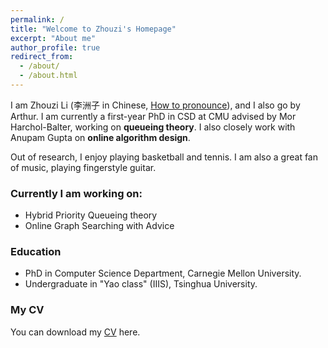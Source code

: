 ```yaml
---
permalink: /
title: "Welcome to Zhouzi's Homepage"
excerpt: "About me"
author_profile: true
redirect_from: 
  - /about/
  - /about.html
---
```


I am Zhouzi Li (李洲子 in Chinese, <a href="https://drive.google.com/file/d/1-PQMSZ0yWY1qNoNEiM1hRIxcN_zmG3My/view?usp=share_link">How to pronounce</a>), and I also go by Arthur. I am currently a first-year PhD in CSD at CMU advised by Mor Harchol-Balter, working on **queueing theory**. I also closely work with Anupam Gupta on **online algorithm design**.

Out of research, I enjoy playing basketball and tennis. I am also a great fan of music, playing fingerstyle guitar.

### Currently I am working on:
- Hybrid Priority Queueing theory
- Online Graph Searching with Advice


### Education
- PhD in Computer Science Department, Carnegie Mellon University.
- Undergraduate in "Yao class" (IIIS), Tsinghua University.

### My CV

You can download my [CV](https://drive.google.com/file/d/1BioQSu0ODgh-VYPREeDqS_QgNxeplN0a/view?usp=share_link) here.
<!-- <b href=>CV</b> here. -->